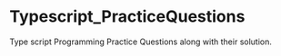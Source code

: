 # Typescript_PracticeQuestions
 Type script Programming Practice Questions along with their solution.
